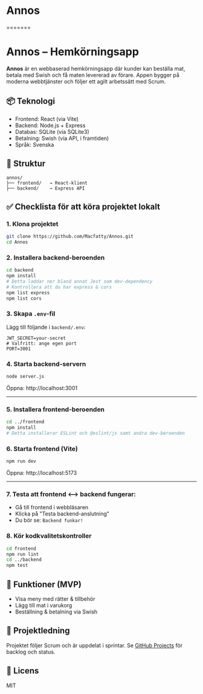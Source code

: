# Annos
=======

# Annos – Hemkörningsapp

**Annos** är en webbaserad hemkörningsapp där kunder kan beställa mat, betala med Swish och få maten levererad av förare. Appen bygger på moderna webbtjänster och följer ett agilt arbetssätt med Scrum.

## 📦 Teknologi

- Frontend: React (via Vite)
- Backend: Node.js + Express
- Databas: SQLite (via SQLite3)
- Betalning: Swish (via API, i framtiden)
- Språk: Svenska

## 🧱 Struktur

```
annos/
├── frontend/   → React-klient
├── backend/    → Express API
```

## ✅ Checklista för att köra projektet lokalt

### 1. Klona projektet
```bash
git clone https://github.com/Macfatty/Annos.git
cd Annos
```

### 2. Installera backend-beroenden
```bash
cd backend
npm install
# Detta laddar ner bland annat Jest som dev-dependency
# Kontrollera att du har express & cors
npm list express
npm list cors
```

### 3. Skapa `.env`-fil
Lägg till följande i `backend/.env`:
```
JWT_SECRET=your-secret
# Valfritt: ange egen port
PORT=3001
```

### 4. Starta backend-servern
```bash
node server.js
```
Öppna: http://localhost:3001

---

### 5. Installera frontend-beroenden
```bash
cd ../frontend
npm install
# Detta installerar ESLint och @eslint/js samt andra dev-beroenden
```

### 6. Starta frontend (Vite)
```bash
npm run dev
```
Öppna: http://localhost:5173

---

### 7. Testa att frontend <--> backend fungerar:
- Gå till frontend i webbläsaren
- Klicka på "Testa backend-anslutning"
- Du bör se: `Backend funkar!`
### 8. Kör kodkvalitetskontroller
```bash
cd frontend
npm run lint
cd ../backend
npm test
```

## 📌 Funktioner (MVP)

- Visa meny med rätter & tillbehör
- Lägg till mat i varukorg
- Beställning & betalning via Swish

## 📅 Projektledning

Projektet följer Scrum och är uppdelat i sprintar. Se [GitHub Projects](https://github.com/Macfatty/Annos/projects) för backlog och status.

## 📃 Licens

MIT
